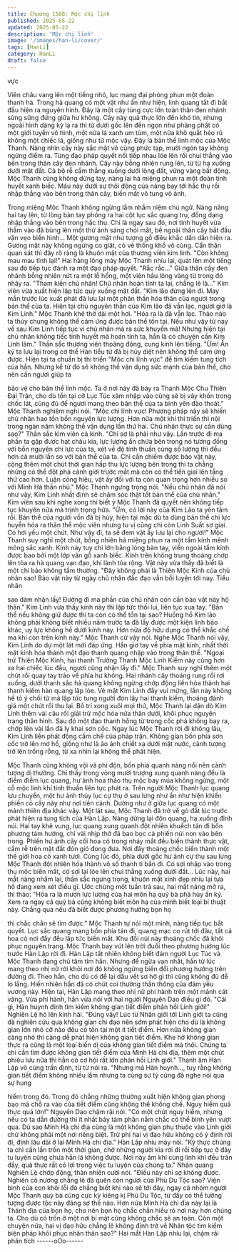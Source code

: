 ```yaml
---
title: Chương 1508: Mộc chi lĩnh
published: 2025-05-22
updated: 2025-05-22
description: 'Mộc chi lĩnh'
image: '/images/han-li/cover/'
tags: [HanLi]
category: HanLi
draft: false
---
```


vực

Viên châu vang lên một tiếng nhỏ, lục mang đại phóng phun một
đoàn thanh hà.
Trong hà quang có một vật như ẩn như hiện, linh quang tắt đi bắt
đầu hiện ra nguyên hình.
Đây là một cây tùng cực lớn toàn thân đen nhánh sừng sững
đứng giữa hư không.
Cây này quả thực lớn đến khó tin, nhưng ngoài hình dáng kỳ lạ ra
thì từ dưới gốc lên đến ngọn như phảng phất có một giới tuyến vô
hình, một nửa lá xanh um tùm, một nửa khô quắt héo rũ không
một chiếc lá, giống như tử mộc vậy.
Đây là bản thể linh mộc của Mộc Thanh.
Nàng nhìn cây này sắc mặt vô cùng phức tạp, mười ngón tay
không ngừng điểm ra.
Từng đạo pháp quyết nối tiếp nhau lóe lên rồi chui thẳng vào bên
trong thân cây đen nhánh.
Cây này bỗng nhiên rung lên, từ từ hạ xuống dưới mặt đất. Cả bộ
rễ cắm thẳng xuống dưới lòng đất, vững vàng bất động.
Mộc Thanh cũng không dừng tay, nàng lại há miệng phun ra một
đoàn tinh huyết xanh biếc.
Máu này dưới sự thôi động của nàng bay tới hắc thụ rồi nhập
thẳng vào bên trong thân cây, biến mất vô tung vô ảnh.

Trong miệng Mộc Thanh không ngừng lẩm nhẩm niệm chú ngữ.
Nàng nâng hai tay lên, từ lòng bàn tay phóng ra hai cột lục sắc
quang trụ, đồng dạng nhập thẳng vào bên trong hắc thụ.
Chỉ là ngay sau đó, nơi tinh huyết vừa thấm vào đã bùng lên một
thứ ánh sáng chói mắt, bề ngoài thân cây bắt đầu vặn vẹo biến
hình… Một gương mặt như tượng gỗ điêu khắc dần dần hiện ra.
Gương mặt này không ngừng co giật, có vẻ thống khổ vô cùng.
Cẩn thận quan sát thì đây rõ ràng là khuôn mặt của thương viên
kim linh.
"Còn không mau mau tỉnh lại!" Hai hàng lông mày Mộc Thanh
nhíu lại, quát lên một tiếng sau đó tiếp tục đánh ra một đạo pháp
quyết.
"Rắc rắc…" Giữa thân cây đen nhánh bỗng nhiên nứt ra một lỗ
hổng, một viên hầu lông vàng từ trong đó nhảy ra.
"Tham kiến chủ nhân! Chủ nhân hoán tỉnh ta lại, chẳng lẽ là…"
Kim viên vừa xuất hiện lập tức quỳ xuống mặt đất.
"Kim lão đứng lên đi. May mắn trước lúc xuất phát đã lưu lại một
phân thần hóa thân của ngươi trong bản thể của ta. Hiện tại chủ
nguyên thần của Kim lão đã vẫn lạc, ngươi giờ là Kim Linh." Mộc
Thanh khẽ thở dài một hơi.
"Hóa ra là đã vẫn lạc. Thảo nào ta thủy chung không thể cảm ứng
được bản thể tồn tại. Nếu như vậy từ nay về sau Kim Linh tiếp tục
vì chủ nhân mà ra sức khuyển mã! Nhưng hiện tại chủ nhân
không tiếc tinh huyết mà hoán tỉnh ta, hẳn là có chuyện cần Kim
Linh làm." Thần sắc thương viên thoáng động, cung kính lên
tiếng.
"Ừm! Ấn ký ta lưu lại trong cơ thể Hàn tiểu tử đã bị hủy diệt nên
không thể cảm ứng được. Hiện tại ta chuẩn bị thi triển "Mộc chi
lĩnh vực" để tìm kiếm tung tích của hắn. Nhưng kể từ đó sẽ không
thể vận dụng sức mạnh của bản thể, cho nên cần ngươi giúp ta

bảo vệ cho bản thể linh mộc. Ta ở nơi này đã bày ra Thanh Mộc
Chu Thiên Đại Trận, cho dù tồn tại cỡ Lục Túc xâm nhập vào
cũng sẽ bị vây khốn trong chốc lát, cũng đủ để ngươi mang theo
bản thể của ta bình yên đào thoát." Mộc Thanh nghiêm nghị nói.
"Mộc chi lĩnh vực! Phương pháp này sẽ khiến chủ nhân hao tổn
bổn nguyên lực lượng. Hơn nữa một khi thi triển thì nội trong ngàn
năm không thể vận dụng lần thứ hai. Chủ nhân thực sự cần dùng
sao?" Thần sắc kim viên cả kinh.
"Chỉ sợ là phải như vậy. Lần trước đi ma phần ta gặp được hạt
châu kia, lực lượng ẩn chứa bên trong nó tương đồng với bổn
nguyên chi lực của ta, xét về độ tinh thuần cùng số lượng thì đều
hơn cả mười lần so với bản thể của ta. Chỉ cần chiếm được bảo
vật này, cộng thêm một chút thời gian hấp thu lực lượng bên trong
thì ta chẳng những có thể đột phá cảnh giới trước mắt mà còn có
thể tiến giai lên tầng thứ cao hơn. Luận công hiệu, vật ấy đối với
ta còn quan trọng hơn nhiều so với Minh Hà thần nhũ." Mộc
Thanh ngưng trọng nói.
"Nếu chủ nhân đã nói như vậy, Kim Linh nhất định sẽ chăm sóc
thật tốt bản thể của chủ nhân." Kim viên sau khi nghe xong thì biết
ý Mộc Thanh đã quyết nên không tiếp tục khuyên nữa mà trịnh
trọng hứa.
"Ừm, có lời này của Kim Lão ta yên tâm rồi. Bản thể của ngươi
vốn đã bị hủy, hiện tại mặc dù ta dùng bản thể chi lực huyễn hóa
ra thân thể mộc viên nhưng tu vị cũng chỉ còn Linh Suất sơ giai.
Có hơi yếu một chút. Như vậy đi, ta sẽ đem vật ấy lưu lại cho
ngươi!" Mộc Thanh suy nghĩ một chút, bỗng nhiên há miệng phun
ra một tấm kính mênh mông sắc xanh.
Kính này tuy chỉ lớn bằng lòng bàn tay, viền ngoài tấm kính được
bao bởi một lớp vân gỗ xanh biếc. Kính trên không trung thoáng
chớp lên tỏa ra hà quang vạn đạo, khí lành tỏa rộng.
Vật này vừa thấy đã biết là một chí bảo không tầm thường.
"Đây không phải là Thiên Mộc Kính của chủ nhân sao! Bảo vật
này từ ngày chủ nhân đắc đạo vẫn bồi luyện tới nay. Tiểu nhân

sao dám nhận lấy! Đường đi ma phần của chủ nhân còn cần bảo
vật này hộ thân." Kim Linh vừa thấy kính này thì lập tức thối lui,
liên tục xua tay.
"Bản thể nếu không giữ được thì ta còn có thể tồn tại sao? Huống
hồ Kim lão không phải không biết nhiều năm trước ta đã lấy được
một kiện linh bảo khác, uy lực không hề dưới kính này. Hơn nữa
độ hữu dụng có thể khắc chế ma khí còn trên kính này." Mộc
Thanh cứ vậy nói.
Nghe Mộc Thanh nói vậy, Kim Linh do dự một lát mới đáp ứng.
Hắn giơ tay về phía mặt kính, nhất thời mặt kính hóa thành một
đạo thanh quang nhập vào trong thân thể.
"Ngoại trừ Thiên Mộc Kính, hai thanh Trường Thanh Mộc Linh
Kiếm này cũng hơn xa hai chiếc lúc đầu, ngươi cũng nhận lấy đi."
Mộc Thanh suy nghĩ thêm một chút rồi quay tay trảo về phía hư
không.
Hai nhánh cây thoáng rung rồi rơi xuống, dưới thanh sắc hà
quang không ngừng chớp động liền hóa thành hai thanh kiếm hàn
quang lập lòe. Vẻ mặt Kim Linh đầy vui mừng, lần này không hề
tỏ ý chối từ mà lập tức tung người đón lây hai thanh kiếm, thoáng
đánh giá một chút rồi thu lại.
Bố trí xong xuôi mọi thứ, Mộc Thanh lại dặn dò Kim Linh thêm vài
câu rồi giải trừ mộc hóa nửa thân dưới, khôi phục nguyên trạng
thân hình.
Sau đó một đạo thanh hồng từ trong cốc phá không bay ra, chớp
lên vài lần đã ly khai sơn cốc.
Ngay lúc Mộc Thanh rời đi không lâu, Kim Linh liền phát động
cấm chế của pháp trận.
Không gian bốn phía sơn cốc trở lên mơ hồ, giống như là ảo ảnh
chiết xạ dưới mặt nước, cảnh tượng trở lên trống rỗng, từ xa nhìn
lại không thể phát hiện.

Mộc Thanh cũng không vội vã phi độn, bốn phía quanh nàng nổi
nên cảnh tượng dị thường.
Chỉ thấy trong vòng mười trượng xung quanh nàng đều là điểm
điểm lục quang, hư ảnh hoa thảo thụ mộc bay múa không ngừng,
một cỗ mộc linh khí tinh thuần liên tục phát ra.
Trên người Mộc Thanh lục quang lưu chuyển, một hư ảnh thúy
lục cự thụ ở sau lưng như ẩn như hiện khiến phiến cỏ cây này
như nơi tiên cảnh.
Dường như ở giữa lục quang có một mảnh thiên địa khác vậy.
Một lát sau, Mộc Thanh đã trở về gò đất lúc trước phát hiện ra
tung tích của Hàn Lập. Nàng dừng lại độn quang, hạ xuống đỉnh
núi.
Hai tay khẽ vung, lục quang xung quanh đột nhiên khuếch tán đi
bốn phương tám hướng, chỉ vài nhịp thở đã bao bọc cả phiến núi
non vào bên trong.
Phiến hư ảnh cây cối hoa cỏ trong nháy mắt đều biến thành thực
vật, cắm rễ trên mặt đất đón gió đong đưa.
Nơi đây thoáng chốc biến thành một thế giới hoa cỏ xanh tươi.
Cùng lúc đó, phía dưới gốc hư ảnh cự thụ sau lưng Mộc Thanh
đột nhiên hóa thành vô số thanh ti bắn đi.
Có sợi nhập vào trong thụ mộc biến mất, có sợi lại lóe lên chui
thẳng xuống dưới đất…
Lúc này, hai mắt nàng nhắm lại, thần sắc ngưng trọng, khuôn mặt
xinh đẹp nhíu lại tựa hồ đang xem xét điều gì.
Ước chừng một tuần trà sau, hai mắt nàng mở ra, thì thào:
"Hóa ra là mượn lực lượng của hai môn hạ quỷ bà phá hủy ấn ký.
Xem ra ngay cả quỷ bà cũng không biết môn hạ của mình biết loại
bí thuật này. Chẳng qua nếu đã biết được phương hướng bọn họ

thì chắc chắn sẽ tìm được."
Mộc Thanh tự nói một mình, nàng tiếp tục bắt quyết. Lục sắc
quang mang bốn phía tán đi, quang mạc co rút tới đâu, tất cả hoa
cỏ nơi đấy đều lập tức biến mất.
Khu đồi núi này thoáng chốc đã khôi phục nguyên trạng. Mộc
Thanh bay vút lên trời đuổi theo phương hướng lúc trước Hàn
Lập rời đi.
Hàn Lập tất nhiên không biết đám người Lục Túc và Mộc Thanh
đang chủ tâm tìm hắn. Nhưng để ngừa vạn nhất, hắn từ lúc mang
theo nhị nữ rời khỏi nơi đó không ngừng biến đổi phương hướng
trên đường đi.
Theo hắn, cho dù có để lại dấu vết sơ hở gì thì cũng không đủ để
lo lắng.
Hiển nhiên hắn đã có chút coi thường thần thông của đám yêu
vương này.
Hiện tại, Hàn Lập mang theo nhị nữ phi hành trên một mảnh cát
vàng. Vừa phi hành, hắn vừa nói với hai người Nguyên Dao điều
gì đó.
"Cái gì, Hàn huynh định tìm kiếm không gian tiết điểm phản hồi
Linh giới!" Nghiên Lệ hô lên kinh hãi.
"Đúng vậy! Lúc từ Nhân giới tới Linh giới ta cũng đã nghiên cứu
qua không gian chi đạo nên sớm phát hiện cho dù là không gian
lớn nhỏ cỡ nào đều có tồn tại một ít tiết điểm. Hơn nữa không
gian càng nhỏ thì càng dễ phát hiện không gian tiết điểm. Khe hở
không gian thực ra cũng là một loại biến dị của không gian tiết
điểm mà thôi. Chúng ta chỉ cần tìm được không gian tiết điểm của
Minh Hà chi địa, thêm một chút phiêu lưu nữa thì hẳn có cơ hội rất
lớn phản hồi Linh giới." Thanh âm Hàn Lập vô cùng trấn định, từ
từ nói ra.
"Nhưng mà Hàn huynh…, tuy rằng không gian tiết điểm không
nhiều lắm nhưng ta cùng sư tỷ cũng đã nghe nói qua sự hung

hiểm trong đó. Trong đó chẳng những thường xuất hiện không
gian phong bạo mà chỗ ra vào của tiết điểm cũng không thể
khống chế. Nguy hiểm quả thực quá lớn!" Nguyên Dao chậm rãi
nói.
"Có một chút nguy hiểm, nhưng nếu có ta dẫn đường thì ít nhất
bảy tám phần nắm chắc có thể bình yên vượt qua. Dù sao Minh
Hà chi địa cũng là một không gian phụ thuộc vào Linh giới chứ
không phải một nơi riêng biệt. Trừ phi hai vị đạo hữu không có ý
định rời đi, định lâu dài ở lại Minh Hà chi địa." Hàn Lập nhíu mày
nói.
"Kỳ thực chúng ta chỉ cần lẩn trốn một thời gian, chờ những người
kia rời đi rồi tiếp tục ở đây tu luyện cũng chưa hẳn là không được.
Nơi này âm khí cùng linh khí đều tràn đầy, quả thực rất có lợi
trong việc tu luyện của chúng ta." Nhãn quang Nghiên Lệ chớp
động, thản nhiên cười nói.
"Điều này chỉ sợ không được. Nghiên cô nương chẳng lẽ đã quên
còn người của Phù Du Tộc sao? Viện binh của con khôi lỗi đó
chẳng biết khi nào sẽ tới đây, ngay cả nhóm người Mộc Thanh
quỷ bà cũng cực kỳ kiêng kị Phù Du Tộc, từ đấy có thể tưởng
tượng được tộc này đáng sợ thế nào. Hơn nữa Minh Hà chi địa
này lại là Thánh địa của bọn họ, cho nên bọn họ chắc chắn hiểu
rõ nơi này hơn chúng ta. Cho dù có trốn ở một nơi bí mật cũng
không chắc sẽ an toàn. Còn một chuyện nữa, hai vị đạo hữu
chẳng lẽ không định trở về Nhân tộc tìm kiếm biện pháp khôi phục
nhân thân sao?" Hai mắt Hàn Lập nhíu lại, chậm rãi phân tích
------oOo------
